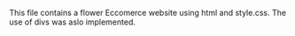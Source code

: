 This file contains a flower Eccomerce website using html and style.css.
The use of divs was aslo implemented.
